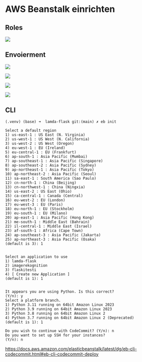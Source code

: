 # AWS Beanstalk einrichten


## Roles

![](attachments/Pasted%20image%2020240124105425.png)

## Envoierment

![](attachments/Pasted%20image%2020240124105255.png)




![](attachments/Pasted%20image%2020240124105321.png)

![](attachments/Pasted%20image%2020240124105801.png)


![](attachments/Pasted%20image%2020240124105735.png)





## CLI



```
(.venv) (base) ➜  lamda-flask git:(main) ✗ eb init

Select a default region
1) us-east-1 : US East (N. Virginia)
2) us-west-1 : US West (N. California)
3) us-west-2 : US West (Oregon)
4) eu-west-1 : EU (Ireland)
5) eu-central-1 : EU (Frankfurt)
6) ap-south-1 : Asia Pacific (Mumbai)
7) ap-southeast-1 : Asia Pacific (Singapore)
8) ap-southeast-2 : Asia Pacific (Sydney)
9) ap-northeast-1 : Asia Pacific (Tokyo)
10) ap-northeast-2 : Asia Pacific (Seoul)
11) sa-east-1 : South America (Sao Paulo)
12) cn-north-1 : China (Beijing)
13) cn-northwest-1 : China (Ningxia)
14) us-east-2 : US East (Ohio)
15) ca-central-1 : Canada (Central)
16) eu-west-2 : EU (London)
17) eu-west-3 : EU (Paris)
18) eu-north-1 : EU (Stockholm)
19) eu-south-1 : EU (Milano)
20) ap-east-1 : Asia Pacific (Hong Kong)
21) me-south-1 : Middle East (Bahrain)
22) il-central-1 : Middle East (Israel)
23) af-south-1 : Africa (Cape Town)
24) ap-southeast-3 : Asia Pacific (Jakarta)
25) ap-northeast-3 : Asia Pacific (Osaka)
(default is 3): 1


Select an application to use
1) lamda-flask
2) imagerekognition
3) flaskitesti
4) [ Create new Application ]
(default is 1): 1


It appears you are using Python. Is this correct?
(Y/n): y
Select a platform branch.
1) Python 3.11 running on 64bit Amazon Linux 2023
2) Python 3.9 running on 64bit Amazon Linux 2023
3) Python 3.8 running on 64bit Amazon Linux 2
4) Python 3.7 running on 64bit Amazon Linux 2 (Deprecated)
(default is 1): 1

Do you wish to continue with CodeCommit? (Y/n): n
Do you want to set up SSH for your instances?
(Y/n): n

```

https://docs.aws.amazon.com/elasticbeanstalk/latest/dg/eb-cli-codecommit.html#eb-cli-codecommit-deploy